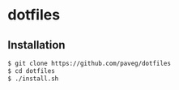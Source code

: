 # dotfiles

## Installation

```bash
$ git clone https://github.com/paveg/dotfiles
$ cd dotfiles
$ ./install.sh
```

